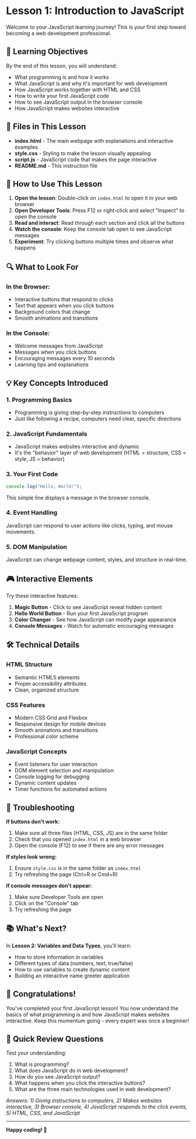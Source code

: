 # Lesson 1: Introduction to JavaScript

Welcome to your JavaScript learning journey! This is your first step toward becoming a web development professional.

## 🎯 Learning Objectives

By the end of this lesson, you will understand:
- What programming is and how it works
- What JavaScript is and why it's important for web development
- How JavaScript works together with HTML and CSS
- How to write your first JavaScript code
- How to see JavaScript output in the browser console
- How JavaScript makes websites interactive

## 📁 Files in This Lesson

- **index.html** - The main webpage with explanations and interactive examples
- **style.css** - Styling to make the lesson visually appealing
- **script.js** - JavaScript code that makes the page interactive
- **README.md** - This instruction file

## 🚀 How to Use This Lesson

1. **Open the lesson**: Double-click on `index.html` to open it in your web browser
2. **Open Developer Tools**: Press F12 or right-click and select "Inspect" to open the console
3. **Read and interact**: Read through each section and click all the buttons
4. **Watch the console**: Keep the console tab open to see JavaScript messages
5. **Experiment**: Try clicking buttons multiple times and observe what happens

## 🔍 What to Look For

### In the Browser:
- Interactive buttons that respond to clicks
- Text that appears when you click buttons
- Background colors that change
- Smooth animations and transitions

### In the Console:
- Welcome messages from JavaScript
- Messages when you click buttons
- Encouraging messages every 10 seconds
- Learning tips and explanations

## 💡 Key Concepts Introduced

### 1. Programming Basics
- Programming is giving step-by-step instructions to computers
- Just like following a recipe, computers need clear, specific directions

### 2. JavaScript Fundamentals
- JavaScript makes websites interactive and dynamic
- It's the "behavior" layer of web development (HTML = structure, CSS = style, JS = behavior)

### 3. Your First Code
```javascript
console.log("Hello, World!");
```
This simple line displays a message in the browser console.

### 4. Event Handling
JavaScript can respond to user actions like clicks, typing, and mouse movements.

### 5. DOM Manipulation
JavaScript can change webpage content, styles, and structure in real-time.

## 🎮 Interactive Elements

Try these interactive features:

1. **Magic Button** - Click to see JavaScript reveal hidden content
2. **Hello World Button** - Run your first JavaScript program
3. **Color Changer** - See how JavaScript can modify page appearance
4. **Console Messages** - Watch for automatic encouraging messages

## 🛠️ Technical Details

### HTML Structure
- Semantic HTML5 elements
- Proper accessibility attributes
- Clean, organized structure

### CSS Features
- Modern CSS Grid and Flexbox
- Responsive design for mobile devices
- Smooth animations and transitions
- Professional color scheme

### JavaScript Concepts
- Event listeners for user interaction
- DOM element selection and manipulation
- Console logging for debugging
- Dynamic content updates
- Timer functions for automated actions

## 🔧 Troubleshooting

**If buttons don't work:**
1. Make sure all three files (HTML, CSS, JS) are in the same folder
2. Check that you opened `index.html` in a web browser
3. Open the console (F12) to see if there are any error messages

**If styles look wrong:**
1. Ensure `style.css` is in the same folder as `index.html`
2. Try refreshing the page (Ctrl+R or Cmd+R)

**If console messages don't appear:**
1. Make sure Developer Tools are open
2. Click on the "Console" tab
3. Try refreshing the page

## 📚 What's Next?

In **Lesson 2: Variables and Data Types**, you'll learn:
- How to store information in variables
- Different types of data (numbers, text, true/false)
- How to use variables to create dynamic content
- Building an interactive name greeter application

## 🎉 Congratulations!

You've completed your first JavaScript lesson! You now understand the basics of what programming is and how JavaScript makes websites interactive. Keep this momentum going - every expert was once a beginner!

## 📝 Quick Review Questions

Test your understanding:
1. What is programming?
2. What does JavaScript do in web development?
3. How do you see JavaScript output?
4. What happens when you click the interactive buttons?
5. What are the three main technologies used in web development?

*Answers: 1) Giving instructions to computers, 2) Makes websites interactive, 3) Browser console, 4) JavaScript responds to the click events, 5) HTML, CSS, and JavaScript*

---

**Happy coding! 🚀**
